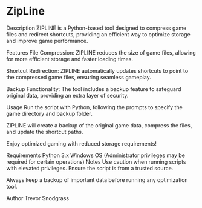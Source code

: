 # ZipLine

Description
ZIPLINE is a Python-based tool designed to compress game files and redirect shortcuts, providing an efficient way to optimize storage and improve game performance.

Features
File Compression: ZIPLINE reduces the size of game files, allowing for more efficient storage and faster loading times.

Shortcut Redirection: ZIPLINE automatically updates shortcuts to point to the compressed game files, ensuring seamless gameplay.

Backup Functionality: The tool includes a backup feature to safeguard original data, providing an extra layer of security.

Usage
Run the script with Python, following the prompts to specify the game directory and backup folder.

ZIPLINE will create a backup of the original game data, compress the files, and update the shortcut paths.

Enjoy optimized gaming with reduced storage requirements!

Requirements
Python 3.x
Windows OS (Administrator privileges may be required for certain operations)
Notes
Use caution when running scripts with elevated privileges. Ensure the script is from a trusted source.

Always keep a backup of important data before running any optimization tool.

Author
Trevor Snodgrass

